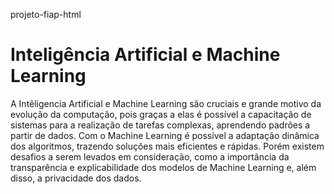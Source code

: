  projeto-fiap-html
 <!-- Isso é um comentario em HTML -->
<!DOCTYPE html>
<!-- Isso é um DTD do HTML 5 e indica a versão em que é carregada o HTML -->

<head>
    <meta charset="UTF-8" />
    <meta name="viewport" content="widht=device-widht, initial-escale=1.0" />
    <title>Projeto do Caio</title>
</head>
<body>
    <h1>Inteligência Artificial e Machine Learning</h1> 
    <p>
    A Intêligencia Artificial e Machine Learning são cruciais e grande motivo da evolução da computação, pois graças a elas é possível a capacitação de sistemas para a realização de tarefas complexas, aprendendo padrões a partir de dados. Com o Machine Learning é possível a adaptação dinâmica dos algoritmos, trazendo soluções mais eficientes e rápidas. Porém existem desafios a serem levados em consideração, como a importância da transparência e explicabilidade dos modelos de Machine Learning e, além disso, a privacidade dos dados.
    </p>
 </body>
</html>